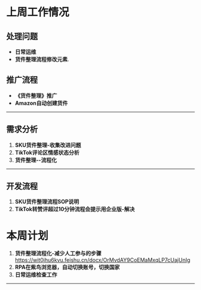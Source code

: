 # 上周工作情况

## **处理问题**
- **日常运维**
- **货件整理流程修改元素**.


## **推广流程**
- **《货件整理》推广**
- **Amazon自动创建货件**

---

## **需求分析**
1. **SKU货件整理-收集改进问题**
2. **TikTok评论区情感状态分析**
3. **货件整理--流程化**

---

## **开发流程**
1. **SKU货件整理流程SOP说明**
2. **TikTok转赞评超过10分钟流程会提示用企业版-解决**


# 本周计划
1. **货件整理流程化-减少人工参与的步骤**
https://wit0jhu6kvu.feishu.cn/docx/OrMvdAY9CoEMaMxqLP7cUajUnIg
2. **RPA在紫鸟浏览器，自动切换账号，切换国家**
3. **日常运维检查工作**

---
